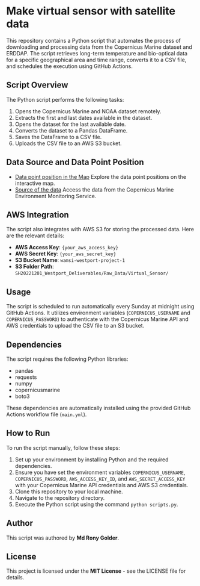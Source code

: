 # Make virtual sensor with satellite data

This repository contains a Python script that automates the process of downloading and processing data from the Copernicus Marine dataset and ERDDAP. The script retrieves long-term temperature and bio-optical data for a specific geographical area and time range, converts it to a CSV file, and schedules the execution using GitHub Actions.

## Script Overview

The Python script performs the following tasks:

1. Opens the Copernicus Marine and NOAA dataset remotely.
2. Extracts the first and last dates available in the dataset.
3. Opens the dataset for the last available date. 
4. Converts the dataset to a Pandas DataFrame.
5. Saves the DataFrame to a CSV file.
6. Uploads the CSV file to an AWS S3 bucket.

## Data Source and Data Point Position
- [Data point position in the Map](https://ronygolderku.github.io/cs_map/) Explore the data point positions on the interactive map.
- [Source of the data](https://data.marine.copernicus.eu/) Access the data from the Copernicus Marine Environment Monitoring Service.

## AWS Integration

The script also integrates with AWS S3 for storing the processed data. Here are the relevant details:

- **AWS Access Key**: `{your_aws_access_key}`
- **AWS Secret Key**: `{your_aws_secret_key}`
- **S3 Bucket Name**: `wamsi-westport-project-1`
- **S3 Folder Path**: `SH20221201_Westport_Deliverables/Raw_Data/Virtual_Sensor/`



## Usage

The script is scheduled to run automatically every Sunday at midnight using GitHub Actions. It utilizes environment variables (`COPERNICUS_USERNAME` and `COPERNICUS_PASSWORD`) to authenticate with the Copernicus Marine API and AWS credentials to upload the CSV file to an S3 bucket.

## Dependencies

The script requires the following Python libraries:

- pandas
- requests
- numpy
- copernicusmarine
- boto3

These dependencies are automatically installed using the provided GitHub Actions workflow file (`main.yml`).

## How to Run

To run the script manually, follow these steps:

1. Set up your environment by installing Python and the required dependencies.
2. Ensure you have set the environment variables `COPERNICUS_USERNAME`, `COPERNICUS_PASSWORD`, `AWS_ACCESS_KEY_ID`, and `AWS_SECRET_ACCESS_KEY` with your Copernicus Marine API credentials and AWS S3 credentials.
3. Clone this repository to your local machine.
4. Navigate to the repository directory.
5. Execute the Python script using the command `python scripts.py`.

## Author

This script was authored by **Md Rony Golder**.

## License

This project is licensed under the **MIT License** - see the LICENSE file for details.


